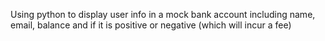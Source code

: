 Using python to display user info in a mock bank account including name, email, balance and if it is positive or negative (which will incur a fee)